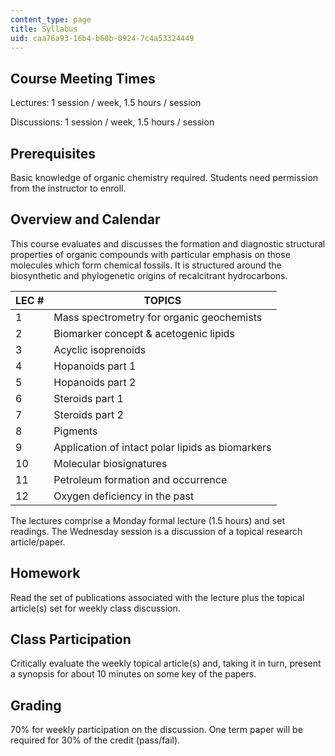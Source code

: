 ```yaml
---
content_type: page
title: Syllabus
uid: caa76a93-16b4-b60b-0924-7c4a53324449
---
```


Course Meeting Times
--------------------

Lectures: 1 session / week, 1.5 hours / session

Discussions: 1 session / week, 1.5 hours / session

Prerequisites
-------------

Basic knowledge of organic chemistry required. Students need permission from the instructor to enroll.

Overview and Calendar
---------------------

This course evaluates and discusses the formation and diagnostic structural properties of organic compounds with particular emphasis on those molecules which form chemical fossils. It is structured around the biosynthetic and phylogenetic origins of recalcitrant hydrocarbons.

| LEC # | TOPICS |
| --- | --- |
| 1 | Mass spectrometry for organic geochemists |
| 2 | Biomarker concept & acetogenic lipids |
| 3 | Acyclic isoprenoids |
| 4 | Hopanoids part 1 |
| 5 | Hopanoids part 2 |
| 6 | Steroids part 1 |
| 7 | Steroids part 2 |
| 8 | Pigments |
| 9 | Application of intact polar lipids as biomarkers |
| 10 | Molecular biosignatures |
| 11 | Petroleum formation and occurrence |
| 12 | Oxygen deficiency in the past 

The lectures comprise a Monday formal lecture (1.5 hours) and set readings. The Wednesday session is a discussion of a topical research article/paper.

Homework
--------

Read the set of publications associated with the lecture plus the topical article(s) set for weekly class discussion.

Class Participation
-------------------

Critically evaluate the weekly topical article(s) and, taking it in turn, present a synopsis for about 10 minutes on some key of the papers.

Grading
-------

70% for weekly participation on the discussion. One term paper will be required for 30% of the credit (pass/fail).
